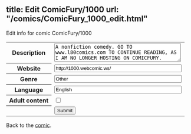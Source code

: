 title: Edit ComicFury/1000
url: "/comics/ComicFury_1000_edit.html"
---
Edit info for comic ComicFury/1000

<form name="comic" action="http://gaepostmail.appspot.com/comic/" method="post">
<table class="comicinfo">
<tr>
<th>Description</th><td><textarea name="description" cols="40" rows="3">A nonfiction comedy. GO TO www.l80comics.com TO CONTINUE READING, AS I AM NO LONGER HOSTING ON COMICFURY. Sorry! :O</textarea></td>
</tr>
<tr>
<th>Website</th><td><input type="text" name="url" value="http://1000.webcomic.ws/" size="40"/></td>
</tr>
<tr>
<th>Genre</th><td><input type="text" name="genre" value="Other" size="40"/></td>
</tr>
<tr>
<th>Language</th><td><input type="text" name="language" value="English" size="40"/></td>
</tr>
<tr>
<th>Adult content</th><td><input type="checkbox" name="adult" value="adult" /></td>
</tr>
<tr>
<th></th><td>
<input type="hidden" name="comic" value="ComicFury_1000" />
<input type="submit" name="submit" value="Submit" />
</td>
</tr>
</table>
</form>

Back to the [comic](ComicFury_1000.html).
